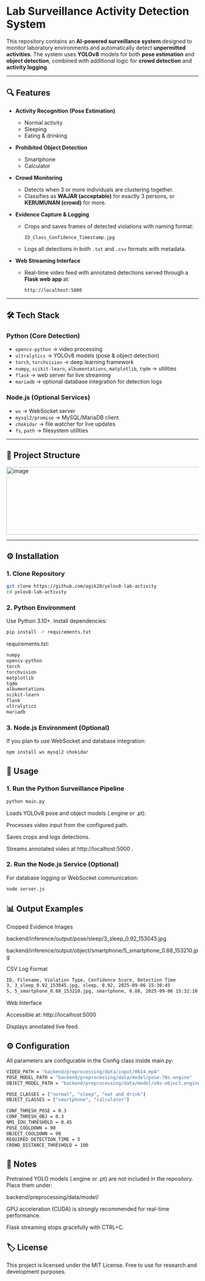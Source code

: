 # Lab Surveillance Activity Detection System

This repository contains an **AI-powered surveillance system** designed to monitor laboratory environments and automatically detect **unpermitted activities**. The system uses **YOLOv8** models for both **pose estimation** and **object detection**, combined with additional logic for **crowd detection** and **activity logging**.

---

## 🔍 Features

- **Activity Recognition (Pose Estimation)**
  - Normal activity
  - Sleeping
  - Eating & drinking

- **Prohibited Object Detection**
  - Smartphone
  - Calculator

- **Crowd Monitoring**
  - Detects when 3 or more individuals are clustering together.
  - Classifies as **WAJAR (acceptable)** for exactly 3 persons, or **KERUMUNAN (crowd)** for more.

- **Evidence Capture & Logging**
  - Crops and saves frames of detected violations with naming format:
    ```
    ID_Class_Confidence_Timestamp.jpg
    ```
  - Logs all detections in both `.txt` and `.csv` formats with metadata.

- **Web Streaming Interface**
  - Real-time video feed with annotated detections served through a **Flask web app** at:
    ```
    http://localhost:5000
    ```

---

## 🛠️ Tech Stack

### Python (Core Detection)
- `opencv-python` → video processing
- `ultralytics` → YOLOv8 models (pose & object detection)
- `torch`, `torchvision` → deep learning framework
- `numpy`, `scikit-learn`, `albumentations`, `matplotlib`, `tqdm` → utilities
- `flask` → web server for live streaming
- `mariadb` → optional database integration for detection logs

### Node.js (Optional Services)
- `ws` → WebSocket server
- `mysql2/promise` → MySQL/MariaDB client
- `chokidar` → file watcher for live updates
- `fs`, `path` → filesystem utilities

---

## 📂 Project Structure
<img width="584" height="177" alt="image" src="https://github.com/user-attachments/assets/2b12b1a4-9e29-4985-861c-b7c88f058f87" />


---

## ⚙️ Installation

### 1. Clone Repository
```bash
git clone https://github.com/agik20/yolov8-lab-activity
cd yolov8-lab-activity
```

### 2. Python Environment

Use Python 3.10+. Install dependencies:
```bash
pip install -r requirements.txt
```

requirements.txt:
```bash
numpy
opencv-python
torch
torchvision
matplotlib
tqdm
albumentations
scikit-learn
flask
ultralytics
mariadb
```

### 3. Node.js Environment (Optional)

If you plan to use WebSocket and database integration:
```bash
npm install ws mysql2 chokidar
```

## 🚀 Usage
### 1. Run the Python Surveillance Pipeline
```bash
python main.py
```

Loads YOLOv8 pose and object models (.engine or .pt).

Processes video input from the configured path.

Saves crops and logs detections.

Streams annotated video at http://localhost:5000
.

### 2. Run the Node.js Service (Optional)

For database logging or WebSocket communication:

```bash
node server.js
```

## 📊 Output Examples

Cropped Evidence Images

backend/inference/output/pose/sleep/3_sleep_0.92_153045.jpg

backend/inference/output/object/smartphone/5_smartphone_0.88_153210.jpg


CSV Log Format
```bash
ID, Filename, Violation Type, Confidence Score, Detection Time
3, 3_sleep_0.92_153045.jpg, sleep, 0.92, 2025-09-06 15:30:45
5, 5_smartphone_0.88_153210.jpg, smartphone, 0.88, 2025-09-06 15:32:10
```

Web Interface

Accessible at: http://localhost:5000

Displays annotated live feed.

## ⚙️ Configuration

All parameters are configurable in the Config class inside main.py:

```bash
VIDEO_PATH = "backend/preprocessing/data/input/0614.mp4"
POSE_MODEL_PATH = "backend/preprocessing/data/model/pose-70s.engine"
OBJECT_MODEL_PATH = "backend/preprocessing/data/model/v8s-object.engine"

POSE_CLASSES = ["normal", "sleep", "eat and drink"]
OBJECT_CLASSES = ["smartphone", "calculator"]

CONF_THRESH_POSE = 0.3
CONF_THRESH_OBJ = 0.3
NMS_IOU_THRESHOLD = 0.45
POSE_COOLDOWN = 90
OBJECT_COOLDOWN = 90
REQUIRED_DETECTION_TIME = 5
CROWD_DISTANCE_THRESHOLD = 100
```

## 📌 Notes

Pretrained YOLO models (.engine or .pt) are not included in the repository. Place them under:

backend/preprocessing/data/model/


GPU acceleration (CUDA) is strongly recommended for real-time performance.

Flask streaming stops gracefully with CTRL+C.

## 🏷️ License

This project is licensed under the MIT License.
Free to use for research and development purposes.
